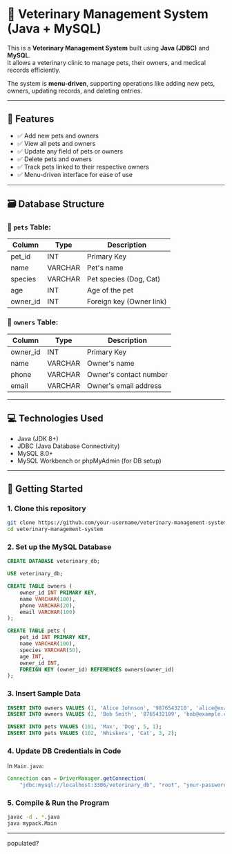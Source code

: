 
# 🐾 Veterinary Management System (Java + MySQL)

This is a **Veterinary Management System** built using **Java (JDBC)** and **MySQL**.  
It allows a veterinary clinic to manage pets, their owners, and medical records efficiently.  

The system is **menu-driven**, supporting operations like adding new pets, owners, updating records, and deleting entries.

---

## 🔧 Features

- ✅ Add new pets and owners  
- ✅ View all pets and owners  
- ✅ Update any field of pets or owners  
- ✅ Delete pets and owners  
- ✅ Track pets linked to their respective owners  
- ✅ Menu-driven interface for ease of use  

---

## 🗃️ Database Structure

### 🐶 `pets` Table:
| Column     | Type     | Description              |
|------------|----------|--------------------------|
| pet_id     | INT      | Primary Key              |
| name       | VARCHAR  | Pet's name               |
| species    | VARCHAR  | Pet species (Dog, Cat)   |
| age        | INT      | Age of the pet           |
| owner_id   | INT      | Foreign key (Owner link) |

### 👤 `owners` Table:
| Column    | Type     | Description                |
|-----------|----------|----------------------------|
| owner_id  | INT      | Primary Key                |
| name      | VARCHAR  | Owner's name               |
| phone     | VARCHAR  | Owner's contact number     |
| email     | VARCHAR  | Owner's email address      |

---

## 💻 Technologies Used

- Java (JDK 8+)  
- JDBC (Java Database Connectivity)  
- MySQL 8.0+  
- MySQL Workbench or phpMyAdmin (for DB setup)  

---

## 🚀 Getting Started

### 1. Clone this repository

```bash
git clone https://github.com/your-username/veterinary-management-system.git
cd veterinary-management-system
````

### 2. Set up the MySQL Database

```sql
CREATE DATABASE veterinary_db;

USE veterinary_db;

CREATE TABLE owners (
    owner_id INT PRIMARY KEY,
    name VARCHAR(100),
    phone VARCHAR(20),
    email VARCHAR(100)
);

CREATE TABLE pets (
    pet_id INT PRIMARY KEY,
    name VARCHAR(100),
    species VARCHAR(50),
    age INT,
    owner_id INT,
    FOREIGN KEY (owner_id) REFERENCES owners(owner_id)
);
```

### 3. Insert Sample Data

```sql
INSERT INTO owners VALUES (1, 'Alice Johnson', '9876543210', 'alice@example.com');
INSERT INTO owners VALUES (2, 'Bob Smith', '8765432109', 'bob@example.com');

INSERT INTO pets VALUES (101, 'Max', 'Dog', 5, 1);
INSERT INTO pets VALUES (102, 'Whiskers', 'Cat', 3, 2);
```

### 4. Update DB Credentials in Code

In `Main.java`:

```java
Connection con = DriverManager.getConnection(
    "jdbc:mysql://localhost:3306/veterinary_db", "root", "your-password");
```

### 5. Compile & Run the Program

```bash
javac -d . *.java
java mypack.Main
```

---

populated?
```
